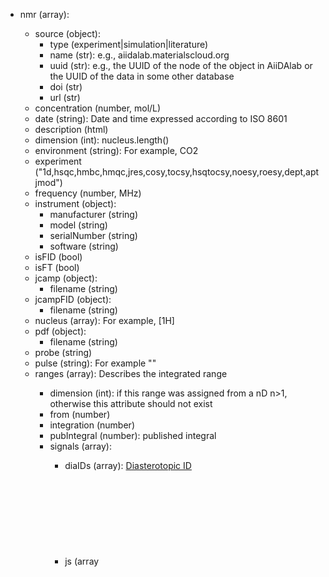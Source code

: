 - nmr (array<object>):
  - source (object):
    - type (experiment|simulation|literature)
    - name (str): e.g., aiidalab.materialscloud.org
    - uuid (str): e.g., the UUID of the node of the object in AiiDAlab or the UUID of the data in some other database
    - doi (str)
    - url (str)
  - concentration (number, mol/L)
  - date (string): Date and time expressed according to ISO 8601
  - description (html)
  - dimension (int): nucleus.length()
  - environment (string): For example, CO2
  - experiment ("1d,hsqc,hmbc,hmqc,jres,cosy,tocsy,hsqtocsy,noesy,roesy,dept,aptjmod")
  - frequency (number, MHz)
  - instrument (object):
    - manufacturer (string)
    - model (string)
    - serialNumber (string)
    - software (string)
  - isFID (bool)
  - isFT (bool)
  - jcamp (object):
    - filename (string)
  - jcampFID (object):
    - filename (string)
  - nucleus (array<string>): For example, [1H]
  - pdf (object):
    - filename (string)
  - probe (string)
  - pulse (string): For example "<zg>"
  - ranges (array<object>): Describes the integrated range
    - dimension (int): if this range was assigned from a nD n>1, otherwise this attribute should not exist
    - from (number)
    - integration (number)
    - pubIntegral (number): published integral
    - signals (array<object>):
      - diaIDs (array): [Diasterotopic ID](http://www.cheminfo.org/?viewURL=https%3A%2F%2Fcouch.cheminfo.org%2Fcheminfo-public%2F45874b6300d148da891252f6263c62ae%2Fview.json&loadversion=true&fillsearch=Diastereotopic+IDs)
      - js (array<object>):
        - coupling (number, Hz)
        - diaIDs (array): [Diasterotopic ID](http://www.cheminfo.org/?viewURL=https%3A%2F%2Fcouch.cheminfo.org%2Fcheminfo-public%2F45874b6300d148da891252f6263c62ae%2Fview.json&loadversion=true&fillsearch=Diastereotopic+IDs)
        - atomIDs (array<number>) list of the atoms coupled. This value is related to a molfile
        - distance (number)
        - multiplicity("d,t,q,p,pent,quint,sext,hex,sept,hept,oct,non"): p = pent = quint, sext = hex, sept=hept
      - kind ("solvent,impurity,reference,standard,P1,P2,P3"): By default empty and a real assignment. For integration "solvent", "reference", "impurity" and "standard" do not count.
      - nbAtoms (int)
      - peak (array<object>):
        - width (number, Hz)
        - x (number, ppm): chemical shift
        - y (number): relative height
      - atomIDs (array<number>) list of atoms assigned to this signal. This value is related to a molfile
      - multiplicity (string)
      - delta (number): chemical shift in ppm
      - pubAssignment (string): published assignment (if different from atomIDs)
      - pubMultiplicity (string): published multiplicity (if different from multiplicity)
      - reliability (number, %): Between 0 and 100, used for automatic assignment
      - remarks (HTML)
      - statistics (object): Used when predicting for HOSE code database
        - average (number)
        - max (number)
        - min (number)
        - std (number)
    - to (number)
  - reference (string): For example, TMS
  - report (object): HTML file with analytical report
    - filename
  - solvent (string)
  - spinningFrequency (number, kHz)
  - temperature (number, K)
  - zip (object):
    - filename
  - zone (array<object>): used for 2D NMR
    - integral (number)
    - x (object):
      - from (number)
      - to (number)
    - y (object):
      - from (number)
      - to (number)
    - signal (array<object>):
      - peak (array<object>):
      - x (object):
        - delta (number)
        - diaID (array)
      - y (object)
        - delta (number)
        - diaID (array)
